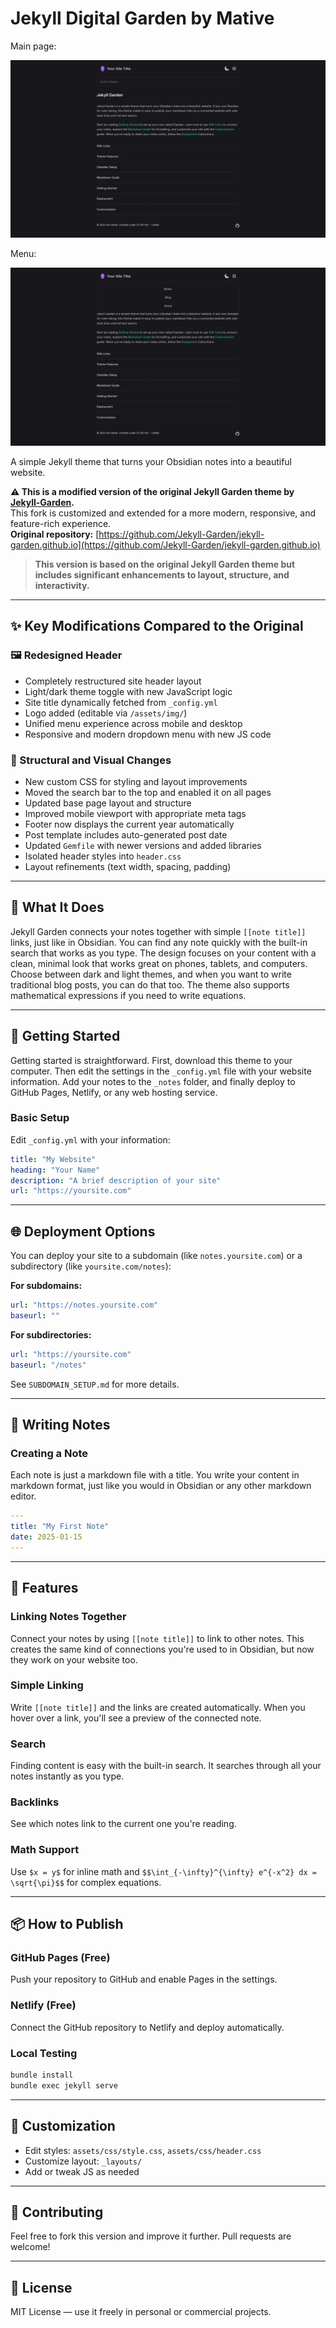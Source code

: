 # Jekyll Digital Garden by Mative

Main page:

![screenshot](https://github.com/titenko/jekyll-garden/blob/main/assets/img/Screenshot-Jekyll-Garden.png)

Menu:

![screenshot](https://github.com/titenko/jekyll-garden/blob/main/assets/img/Screenshot-Jekyll-Garden-Menu.png)

A simple Jekyll theme that turns your Obsidian notes into a beautiful website. 

**⚠️ This is a modified version of the original Jekyll Garden theme by [Jekyll-Garden](https://github.com/Jekyll-Garden/jekyll-garden.github.io).**  
This fork is customized and extended for a more modern, responsive, and feature-rich experience.  
**Original repository:** [https://github.com/Jekyll-Garden/jekyll-garden.github.io](https://github.com/Jekyll-Garden/jekyll-garden.github.io)

> **This version is based on the original Jekyll Garden theme but includes significant enhancements to layout, structure, and interactivity.**

---

## ✨ Key Modifications Compared to the Original

### 🖼 Redesigned Header
- Completely restructured site header layout
- Light/dark theme toggle with new JavaScript logic
- Site title dynamically fetched from `_config.yml`
- Logo added (editable via `/assets/img/`)
- Unified menu experience across mobile and desktop
- Responsive and modern dropdown menu with new JS code

### 🧱 Structural and Visual Changes
- New custom CSS for styling and layout improvements
- Moved the search bar to the top and enabled it on all pages
- Updated base page layout and structure
- Improved mobile viewport with appropriate meta tags
- Footer now displays the current year automatically
- Post template includes auto-generated post date
- Updated `Gemfile` with newer versions and added libraries
- Isolated header styles into `header.css`
- Layout refinements (text width, spacing, padding)

---

## 🧠 What It Does

Jekyll Garden connects your notes together with simple `[[note title]]` links, just like in Obsidian. You can find any note quickly with the built-in search that works as you type. The design focuses on your content with a clean, minimal look that works great on phones, tablets, and computers. Choose between dark and light themes, and when you want to write traditional blog posts, you can do that too. The theme also supports mathematical expressions if you need to write equations.

---

## 🚀 Getting Started

Getting started is straightforward. First, download this theme to your computer. Then edit the settings in the `_config.yml` file with your website information. Add your notes to the `_notes` folder, and finally deploy to GitHub Pages, Netlify, or any web hosting service.

### Basic Setup

Edit `_config.yml` with your information:

```yaml
title: "My Website"
heading: "Your Name"
description: "A brief description of your site"
url: "https://yoursite.com"
```

---

## 🌐 Deployment Options

You can deploy your site to a subdomain (like `notes.yoursite.com`) or a subdirectory (like `yoursite.com/notes`):

**For subdomains:**
```yaml
url: "https://notes.yoursite.com"
baseurl: ""
```

**For subdirectories:**
```yaml
url: "https://yoursite.com"
baseurl: "/notes"
```

See `SUBDOMAIN_SETUP.md` for more details.

---

## 📝 Writing Notes

### Creating a Note

Each note is just a markdown file with a title. You write your content in markdown format, just like you would in Obsidian or any other markdown editor.

```yaml
---
title: "My First Note"
date: 2025-01-15
---
```

---

## 🔗 Features

### Linking Notes Together
Connect your notes by using `[[note title]]` to link to other notes. This creates the same kind of connections you're used to in Obsidian, but now they work on your website too.

### Simple Linking
Write `[[note title]]` and the links are created automatically. When you hover over a link, you'll see a preview of the connected note.

### Search
Finding content is easy with the built-in search. It searches through all your notes instantly as you type.

### Backlinks
See which notes link to the current one you're reading.

### Math Support
Use `$x = y$` for inline math and `$$\int_{-\infty}^{\infty} e^{-x^2} dx = \sqrt{\pi}$$` for complex equations.

---

## 📦 How to Publish

### GitHub Pages (Free)
Push your repository to GitHub and enable Pages in the settings.

### Netlify (Free)
Connect the GitHub repository to Netlify and deploy automatically.

### Local Testing
```bash
bundle install
bundle exec jekyll serve
```

---

## 🎨 Customization

- Edit styles: `assets/css/style.css`, `assets/css/header.css`
- Customize layout: `_layouts/`
- Add or tweak JS as needed

---

## 🤝 Contributing

Feel free to fork this version and improve it further. Pull requests are welcome!

---

## 📄 License

MIT License — use it freely in personal or commercial projects.

